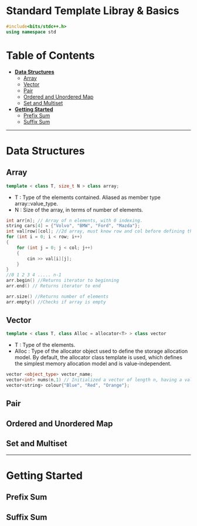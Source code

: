 # Standard Template Libray & Basics
```c++
#include<bits/stdc++.h>
using namespace std
```


# Table of Contents
- **[Data Structures](#data-structures)**
    - [Array](#array)
    - [Vector](#vector)
    - [Pair](#pair)
    - [Ordered and Unordered Map](#ordered-and-unordered-nap)
    - [Set and Multiset](#set-and-nultiset)
- **[Getting Started](#getting-started)**
    - [Prefix Sum](#prefix-sum)
    - [Suffix Sum](#suffix-sum)
----

# Data Structures

## Array
```c++
template < class T, size_t N > class array;
```
- T : Type of the elements contained. Aliased as member type array::value_type.
- N : Size of the array, in terms of number of elements.
```c++
int arr[n]; // Array of n elements, with 0 indexing.
string cars[4] = {"Volvo", "BMW", "Ford", "Mazda"};
int val[row][col]; //2d array, must know row and col before defining this
for (int i = 0; i < row; i++)                 
{
    for (int j = 0; j < col; j++)
    {
        cin >> val[i][j]; 
    }   
}
//0 1 2 3 4 ..... n-1
arr.begin() //Returns iterator to beginning
arr.end() // Returns iterator to end

arr.size() //Returns number of elements 
arr.empty() //Checks if array is empty
```

## Vector
```c++
template < class T, class Alloc = allocator<T> > class vector
```
- T : Type of the elements.
- Alloc : Type of the allocator object used to define the storage allocation model. By default, the allocator class template is used, which defines the simplest memory allocation model and is value-independent.

```c++
vector <object_type> vector_name;
vector<int> nums(n,1) // Initialized a vector of length n, having a value 1
vector<string> colour{"Blue", "Red", "Orange"};
```

## Pair


## Ordered and Unordered Map


## Set and Multiset

---
# Getting Started

## Prefix Sum

## Suffix Sum

